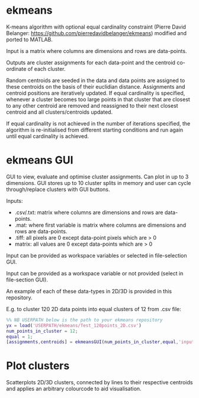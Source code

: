 # ekmeans
K-means algorithm with optional equal cardinality constraint (Pierre David Belanger: https://github.com/pierredavidbelanger/ekmeans) modified and ported to MATLAB.

Input is a matrix where columns are dimensions and rows are data-points.

Outputs are cluster assignments for each data-point and the centroid co-ordinate of each cluster.

Random centroids are seeded in the data and data points are assigned to these centroids on the basis of their euclidian distance. Assignments and centroid positions are iteratively updated. If equal cardinality is specified, whenever a cluster becomes too large points in that cluster that are closest to any other centroid are removed and reassigned to their next closest centroid and all clusters/centroids updated.

If equal cardinality is not achieved in the number of iterations specified, the algorithm is re-initialised from different starting conditions and run again until equal cardinality is achieved.

# ekmeans GUI
GUI to view, evaluate and optimise cluster assignments. Can plot in up to 3 dimensions. GUI stores up to 10 cluster splits in memory and user can cycle through/replace clusters with GUI buttons.

Inputs:
- .csv/.txt: matrix where columns are dimensions and rows are data-points.
- .mat: where first variable is matrix where columns are dimensions and rows are data-points.
- .tiff: all pixels are 0 except data-point pixels which are > 0
- matrix: all values are 0 except data-points which are > 0

Input can be provided as workspace variables or selected in file-selection GUI.

Input can be provided as a workspace variable or not provided (select in file-section GUI).

An example of each of these data-types in 2D/3D is provided in this repository.

E.g. to cluster 120 2D data points into equal clusters of 12 from .csv file:

```matlab
%% NB USERPATH below is the path to your ekmeans repository
yx = load('USERPATH/ekmeans/Test_120points_2D.csv')
num_points_in_cluster = 12;
equal = 1;
[assignments,centroids] = ekmeansGUI(num_points_in_cluster,equal,'input',yx);
```

# Plot clusters
Scatterplots 2D/3D clusters, connected by lines to their respective centroids and applies an arbitrary colourcode to aid visualisation.
